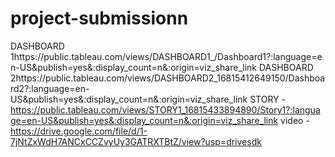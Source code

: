# project-submissionn
DASHBOARD 1https://public.tableau.com/views/DASHBOARD1_/Dashboard1?:language=en-US&publish=yes&:display_count=n&:origin=viz_share_link
DASHBOARD 2https://public.tableau.com/views/DASHBOARD2_16815412649150/Dashboard2?:language=en-US&publish=yes&:display_count=n&:origin=viz_share_link
STORY - https://public.tableau.com/views/STORY1_16815433894890/Story1?:language=en-US&publish=yes&:display_count=n&:origin=viz_share_link
video - https://drive.google.com/file/d/1-7jNtZxWdH7ANCxCCZvyUy3GATRXTBtZ/view?usp=drivesdk
